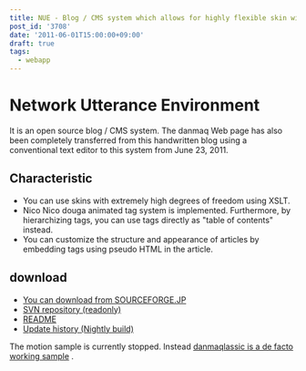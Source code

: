```yaml
---
title: NUE - Blog / CMS system which allows for highly flexible skin with XSL
post_id: '3708'
date: '2011-06-01T15:00:00+09:00'
draft: true
tags:
  - webapp
---
```


# Network Utterance Environment

It is an open source blog / CMS system. The danmaq Web page has also been completely transferred from this handwritten blog using a conventional text editor to this system from June 23, 2011.

## Characteristic

*   You can use skins with extremely high degrees of freedom using XSLT.
*   Nico Nico douga animated tag system is implemented. Furthermore, by hierarchizing tags, you can use tags directly as "table of contents" instead.
*   You can customize the structure and appearance of articles by embedding tags using pseudo HTML in the article.

## download

*   [You can download from SOURCEFORGE.JP](http://nue.sourceforge.jp/)
*   [SVN repository (readonly)](http://svn.sourceforge.jp/svnroot/nue/)
*   [README](legacy/README)
*   [Update history (Nightly build)](legacy/HISTORY)

The motion sample is currently stopped. Instead [danmaqlassic is a de facto working sample](legacy/) .